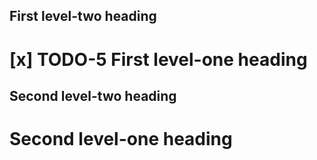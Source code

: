 ## First level-two heading

# [x] TODO-5 First level-one heading

## Second level-two heading

# Second level-one heading
